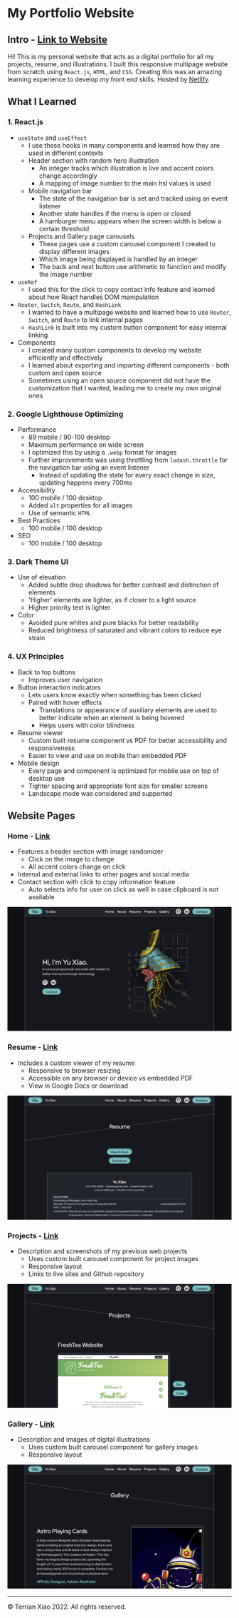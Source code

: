 # My Portfolio Website

## Intro - [Link to Website](https://terrianx.netlify.app/)
Hi! This is my personal website that acts as a digital portfolio for all my projects, resume, and illustrations. I built this responsive multipage website from scratch using `React.js`, `HTML`, and `CSS`. Creating this was an amazing learning experience to develop my front end skills. Hosted by [Netlify](https://www.netlify.com/).


## What I Learned

### 1. React.js
* `useState` and `useEffect`
  * I use these hooks in many components and learned how they are used in different contexts
  * Header section with random hero illustration
    * An integer tracks which illustration is live and accent colors change accordingly
    * A mapping of image number to the main hsl values is used
  * Mobile navigation bar
    * The state of the navigation bar is set and tracked using an event listener
    * Another state handles if the menu is open or closed
    * A hamburger menu appears when the screen width is below a certain threshold
  * Projects and Gallery page carousels
    * These pages use a custom carousel component I created to display different images
    * Which image being displayed is handled by an integer
    * The back and next button use arithmetic to function and modify the image number
* `useRef`
  * I used this for the click to copy contact info feature and learned about how React handles DOM manipulation
* `Router`, `Switch`, `Route`, and `HashLink`
  * I wanted to have a multipage website and learned how to use `Router`, `Switch`, and `Route` to link internal pages
  * `HashLink` is built into my custom button component for easy internal linking
* Components
  * I created many custom components to develop my website efficiently and effectively
  * I learned about exporting and importing different components - both custom and open source
  * Sometimes using an open source component did not have the customization that I wanted, leading me to create my own original ones

### 2. Google Lighthouse Optimizing
* Performance
  * 89 mobile / 90-100 desktop
  * Maximum performance on wide screen
  * I optimized this by using a `.webp` format for images
  * Further improvements was using throttling from `lodash.throttle` for the navigation bar using an event listener
    * Instead of updating the state for every exact change in size, updating happens every 700ms
* Accessibility
  * 100 mobile / 100 desktop
  * Added `alt` properties for all images
  * Use of semantic `HTML`
* Best Practices
  * 100 mobile / 100 desktop
* SEO
  * 100 mobile / 100 desktop

### 3. Dark Theme UI
* Use of elevation
  * Added subtle drop shadows for better contrast and distinction of elements
  * 'Higher' elements are lighter, as if closer to a light source
  * Higher priority text is lighter
* Color
  * Avoided pure whites and pure blacks for better readability
  * Reduced brightness of saturated and vibrant colors to reduce eye strain

### 4. UX Principles
* Back to top buttons
  * Improves user navigation
* Button interaction indicators
  * Lets users know exactly when something has been clicked
  * Paired with hover effects
    * Translations or appearance of auxiliary elements are used to better indicate when an element is being hovered
    * Helps users with color blindness
* Resume viewer
  * Custom built resume component vs PDF for better accessibility and responsiveness
  * Easier to view and use on mobile than embedded PDF
* Mobile design
  * Every page and component is optimized for mobile use on top of desktop use
  * Tighter spacing and appropriate font size for smaller screens
  * Landscape mode was considered and supported


## Website Pages

### Home - [Link](https://terrianx.netlify.app/)
* Features a header section with image randomizer
  * Click on the image to change
  * All accent colors change on click
* Internal and external links to other pages and social media
* Contact section with click to copy information feature
  * Auto selects info for user on click as well in case clipboard is not available

![Screenshot of home page](./screenshots/home.png)

### Resume - [Link](https://terrianx.netlify.app/resume)
* Includes a custom viewer of my resume
  * Responsive to browser resizing
  * Accessible on any browser or device vs embedded PDF
  * View in Google Docs or download

![Screenshot of resume page](./screenshots/resume.png)

### Projects - [Link](https://terrianx.netlify.app/projects)
* Description and screenshots of my previous web projects
  * Uses custom built carousel component for project images
  * Responsive layout
  * Links to live sites and Github repository

![Screenshot of projects page](./screenshots/projects.png)

### Gallery - [Link](https://terrianx.netlify.app/gallery)
* Description and images of digital illustrations
  * Uses custom built carousel component for gallery images
  * Responsive layout

![Screenshot of gallery page](./screenshots/gallery.png)

---
© Terrian Xiao 2022. All rights reserved.  